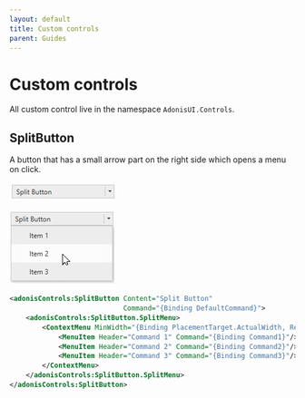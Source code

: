 ```yaml
---
layout: default
title: Custom controls
parent: Guides
---
```


# Custom controls

All custom control live in the namespace `AdonisUI.Controls`.

## SplitButton

A button that has a small arrow part on the right side which opens a menu on click.

![SplitButton collapsed](../../img/adonis-demo-splitbutton-collapsed-light.png)

![SplitButton expanded](../../img/adonis-demo-splitbutton-expanded-light.png)

```xml
<adonisControls:SplitButton Content="Split Button"
                            Command="{Binding DefaultCommand}">
    <adonisControls:SplitButton.SplitMenu>
        <ContextMenu MinWidth="{Binding PlacementTarget.ActualWidth, RelativeSource={RelativeSource Self}}">
            <MenuItem Header="Command 1" Command="{Binding Command1}"/>
            <MenuItem Header="Command 2" Command="{Binding Command2}"/>
            <MenuItem Header="Command 3" Command="{Binding Command3}"/>
        </ContextMenu>
    </adonisControls:SplitButton.SplitMenu>
</adonisControls:SplitButton>
```
